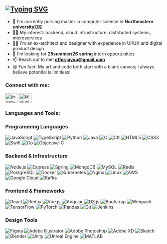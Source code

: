 [![Typing SVG](https://readme-typing-svg.demolab.com?font=Fira+Code&weight=500&size=30&pause=1000&background=0C301A00&width=600&lines=Hi+%F0%9F%91%8B++I'm+Jieyao;A+dreamer+who+codes+and+creates)](https://git.io/typing-svg)
---
- 🏫 I'm currently pursing master in computer science in **Northeastern university🇺🇸**
- 👩‍💻 My interest: backend, cloud infrastructure, distributed systems, microservices
- 👷‍♀️ I'm an ex-architect and designer with experience in UI/UX and digital product design
- 🚀 I'm looking for **25summer/26 spring** intern opportunities
- 📫 Reach out to me! **offerjiayou@gmail.com**
- 😆 Fun fact: My art and code both start with a blank canvas; I always believe potential is limitless!

<h3 align="left">Connect with me:</h3>
<p align="left">
<a href="https://www.linkedin.com/in/jieyao-chen/" target="blank"><img align="center" src="https://raw.githubusercontent.com/rahuldkjain/github-profile-readme-generator/master/src/images/icons/Social/linked-in-alt.svg" alt="jieyao-chen" height="30" width="40" /></a>
<a href="https://instagram.com/kityiuxixi" target="blank"><img align="center" src="https://raw.githubusercontent.com/rahuldkjain/github-profile-readme-generator/master/src/images/icons/Social/instagram.svg" alt="kityiuxixi" height="30" width="40" /></a>
</p>

<h3 align="left">Languages and Tools:</h3>

### Programming Languages
![JavaScript](https://badgen.net/badge/JavaScript/JS/yellow?icon=javascript)
![TypeScript](https://badgen.net/badge/TypeScript/TS/blue?icon=typescript)
![Python](https://badgen.net/badge/Python/Lang/blue?icon=python)
![Java](https://badgen.net/badge/Java/Lang/red?icon=java)
![C](https://badgen.net/badge/C/Lang/blue?icon=c)
![C#](https://badgen.net/badge/C%23/Sharp/purple?icon=csharp)
![HTML5](https://badgen.net/badge/HTML5/HTML/orange?icon=html5)
![CSS3](https://badgen.net/badge/CSS3/CSS/blue?icon=css3)
![Swift](https://badgen.net/badge/Swift/iOS/orange?icon=swift)
![Go](https://badgen.net/badge/Go/Lang/teal?icon=golang)
![Objective-C](https://badgen.net/badge/Objective-C/iOS/blue?icon=apple)

### Backend & Infrastructure
![Node.js](https://badgen.net/badge/Node.js/JS/green?icon=node)
![Express](https://badgen.net/badge/Express/Node/grey?icon=express)
![Spring](https://badgen.net/badge/Spring/Java/green?icon=spring)
![MongoDB](https://badgen.net/badge/MongoDB/NoSQL/green?icon=mongodb)
![MySQL](https://badgen.net/badge/MySQL/SQL/blue?icon=mysql)
![Redis](https://badgen.net/badge/Redis/Cache/red?icon=redis)
![PostgreSQL](https://badgen.net/badge/PostgreSQL/SQL/blue?icon=postgresql)
![Docker](https://badgen.net/badge/Docker/Container/blue?icon=docker)
![Kubernetes](https://badgen.net/badge/Kubernetes/K8s/blue?icon=kubernetes)
![Nginx](https://badgen.net/badge/Nginx/Server/green?icon=nginx)
![Linux](https://badgen.net/badge/Linux/OS/orange?icon=linux)
![AWS](https://badgen.net/badge/AWS/Cloud/orange?icon=aws)
![Google Cloud](https://badgen.net/badge/GCP/Cloud/blue?icon=gcp)
![Kafka](https://badgen.net/badge/Kafka/Streaming/black?icon=kafka)

### Frontend & Frameworks
![React](https://badgen.net/badge/React/JS/cyan?icon=react)
![Redux](https://badgen.net/badge/Redux/State/purple?icon=redux)
![Vue.js](https://badgen.net/badge/Vue.js/JS/green?icon=vue)
![Angular](https://badgen.net/badge/Angular/JS/red?icon=angular)
![D3.js](https://badgen.net/badge/D3.js/Viz/orange)
![Bootstrap](https://badgen.net/badge/Bootstrap/CSS/purple?icon=bootstrap)
![Webpack](https://badgen.net/badge/Webpack/Bundler/blue?icon=webpack)
![TensorFlow](https://badgen.net/badge/TensorFlow/ML/orange?icon=tensorflow)
![PyTorch](https://badgen.net/badge/PyTorch/ML/red?icon=pytorch)
![Pandas](https://badgen.net/badge/Pandas/Data/blue?icon=pandas)
![Git](https://badgen.net/badge/Git/VCS/red?icon=git)
![Jenkins](https://badgen.net/badge/Jenkins/CI-CD/yellow?icon=jenkins)

### Design Tools
![Figma](https://badgen.net/badge/Figma/Design/purple?icon=figma)
![Adobe Illustrator](https://badgen.net/badge/Adobe/Illustrator/orange?icon=adobe)
![Adobe Photoshop](https://badgen.net/badge/Adobe/Photoshop/blue?icon=adobe)
![Adobe XD](https://badgen.net/badge/Adobe/XD/pink?icon=adobe)
![Sketch](https://badgen.net/badge/Sketch/Design/yellow)
![Blender](https://badgen.net/badge/Blender/3D/orange)
![Unity](https://badgen.net/badge/Unity/Game/black)
![Unreal Engine](https://badgen.net/badge/Unreal/Engine/black)
![MATLAB](https://badgen.net/badge/MATLAB/Computing/blue)
